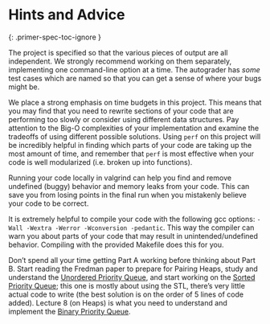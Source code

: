 <!-- ---
layout: spec
title: Hints and Advice
sitemapOrder: 1
--- -->

# Hints and Advice
{: .primer-spec-toc-ignore }

The project is specified so that the various pieces of output are all
independent. We strongly recommend working on them separately, implementing
one command-line option at a time. The autograder has *some* test cases which
are named so that you can get a sense of where your bugs might be.

We place a strong emphasis on time budgets in this project. This means that
you may find that you need to rewrite sections of your code that are
performing too slowly or consider using different data structures. Pay
attention to the Big-O complexities of your implementation and examine the
tradeoffs of using different possible solutions. Using `perf` on this project
will be incredibly helpful in finding which parts of your code are taking up
the most amount of time, and remember that `perf` is most effective when your
code is well modularized (i.e. broken up into functions).

Running your code locally in valgrind can help you find and remove
undefined (buggy) behavior and memory leaks from your code. This can save
you from losing points in the final run when you mistakenly believe your
code to be correct.

It is extremely helpful to compile your code with the following gcc
options: `-Wall -Wextra -Werror -Wconversion -pedantic`. This way the
compiler can warn you about parts of your code that may result in
unintended/undefined behavior. Compiling with the provided Makefile does
this for you.

Don’t spend all your time getting Part A working before thinking about Part
B. Start reading the Fredman paper to prepare for Pairing Heaps, study and
understand the [Unordered Priority Queue](https://eecs281staff.github.io/p2b-priority-queues/p2b-priority-queues/UnorderedPQ.hpp), and start
working on the [Sorted Priority Queue](https://eecs281staff.github.io/p2b-priority-queues/p2b-priority-queues/SortedPQ.hpp); this one is
mostly about using the STL, there’s very little actual code to write (the
best solution is on the order of 5 lines of code added). Lecture 8 (on Heaps)
is what you need to understand and implement the
[Binary Priority Queue](https://eecs281staff.github.io/p2b-priority-queues/p2b-priority-queues/BinaryPQ.hpp).
